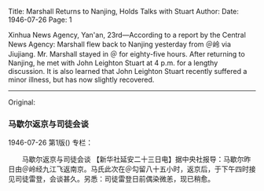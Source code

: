 Title: Marshall Returns to Nanjing, Holds Talks with Stuart
Author:
Date: 1946-07-26
Page: 1

Xinhua News Agency, Yan'an, 23rd—According to a report by the Central News Agency: Marshall flew back to Nanjing yesterday from ＠岭 via Jiujiang. Mr. Marshall stayed in ＠ for eighty-five hours. After returning to Nanjing, he met with John Leighton Stuart at 4 p.m. for a lengthy discussion. It is also learned that John Leighton Stuart recently suffered a minor illness, but has now slightly recovered.



<hr /> 

Original: 


### 马歇尔返京与司徒会谈

1946-07-26
第1版()
专栏：

　　马歇尔返京与司徒会谈
    【新华社延安二十三日电】据中央社报导：马歇尔昨日由＠岭经九江飞返南京。马氏此次在＠勾留八十五小时，返京后，于下午四时接见司徒雷登，会谈甚久。另悉：司徒雷登日前偶染微恙，现已稍愈。
